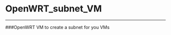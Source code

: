 # OpenWRT_subnet_VM
--------------------------------------------------------------------
###OpenWRT VM to create a subnet for you VMs
